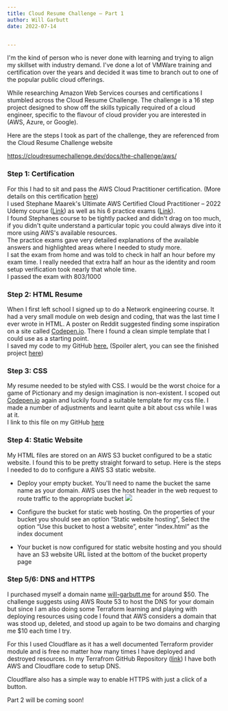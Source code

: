 ```yaml
---
title: Cloud Resume Challenge – Part 1
author: Will Garbutt
date: 2022-07-14


---
```


I'm the kind of person who is never done with learning and trying to align my skillset with industry demand. I've done a lot of VMWare training and certification over the years and decided it was time to branch out to one of the popular public cloud offerings.

While researching Amazon Web Services courses and certifications I stumbled across the Cloud Resume Challenge. The challenge is a 16 step project designed to show off the skills typically required of a cloud engineer, specific to the flavour of cloud provider you are interested in (AWS, Azure, or Google).

Here are the steps I took as part of the challenge, they are referenced from the Cloud Resume Challenge website

<https://cloudresumechallenge.dev/docs/the-challenge/aws/>

### Step 1: Certification

For this I had to sit and pass the AWS Cloud Practitioner certification. (More details on this certification [here][1])  
I used Stephane Maarek's Ultimate AWS Certified Cloud Practitioner&nbsp;&#8211; 2022 Udemy course ([Link][2]) as well as his 6 practice exams ([Link][3]).  
I found Stephanes course to be tightly packed and didn't drag on too much, if you didn't quite understand a particular topic you could always dive into it more using AWS's available resources.  
The practice exams gave very detailed explanations of the available answers and highlighted areas where I needed to study more.  
I sat the exam from home and was told to check in half an hour before my exam time. I really needed that extra half an hour as the identity and room setup verification took nearly that whole time.  
I passed the exam with 803/1000  




### Step 2: HTML Resume

When I first left school I signed up to do a Network engineering course. It had a very small module on web design and coding, that was the last time I ever wrote in HTML. A poster on Reddit suggested finding some inspiration on a site called [Codepen.io][4]. There I found a clean simple template that I could use as a starting point.  
I saved my code to my GitHub [here.][5] (Spoiler alert, you can see the finished project [here][6])

### Step 3: CSS

My resume needed to be styled with CSS. I would be the worst choice for a game of Pictionary and my design imagination is non-existent. I scoped out [Codepen.io][4] again and luckily found a suitable template for my css file. I made a number of adjustments and learnt quite a bit about css while I was at it.  
I link to this file on my GitHub [here][7]

### Step 4: Static Website

My HTML files are stored on an AWS S3 bucket configured to be a static website. I found this to be pretty straight forward to setup. Here is the steps I needed to do to configure a AWS S3 static website.

  * Deploy your empty bucket. You'll need to name the bucket the same name as your domain. AWS uses the host header in the web request to route traffic to the appropriate bucket
![](/Images/CloudResumeChallenge/image1.png)

 
  * Configure the bucket for static web hosting. On the properties of your bucket you should see an option &#8220;Static website hosting&#8221;, Select the option &#8220;Use this bucket to host a website&#8221;, enter &#8220;index.html&#8221; as the index document

  * Your bucket is now configured for static website hosting and you should have an S3 website URL listed at the bottom of the bucket property page

### Step 5/6: DNS and HTTPS

I purchased myself a domain name [will-garbutt.me][8] for around $50. The challenge suggests using AWS Route 53 to host the DNS for your domain but since I am also doing some Terraform learning and playing with deploying resources using code I found that AWS considers a domain that was stood up, deleted, and stood up again to be two domains and charging me $10 each time I try. 

For this I used Cloudflare as it has a well documented Terraform provider module and is free no matter how many times I have deployed and destroyed resources. In my Terrafrom GitHub Repository ([link][9]) I have both AWS and Cloudflare code to setup DNS.

Cloudflare also has a simple way to enable HTTPS with just a click of a button. 

  


Part 2 will be coming soon!

 [1]: https://aws.amazon.com/certification/certified-cloud-practitioner/
 [2]: https://www.udemy.com/share/103a093@Xyy5BUVKwUTNgK4T9fYuttnh2s3pKp7w8ogebGWcUkt4f_lZ2kycxHVTRAWWeMC-wQ==/
 [3]: https://www.udemy.com/share/103e7s3@nproIormrwH46Z8rw68C34SfBvUi69yf-VseCS0INp1bETewtEUfUJFqxveq6m9CCg==/
 [4]: http://codepen.io
 [5]: https://github.com/wgarbutt/CloudResume/blob/main/index.html
 [6]: https://will-garbutt.me
 [7]: https://github.com/wgarbutt/CloudResume/blob/main/style.css
 [8]: http://will-garbutt.me
 [9]: https://github.com/wgarbutt/Terraform